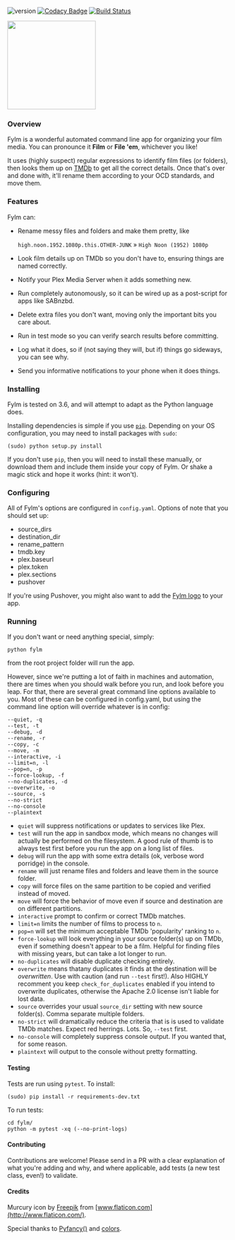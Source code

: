 ![version](https://img.shields.io/badge/version-0.2.5--alpha-orange.svg) [![Codacy Badge](https://api.codacy.com/project/badge/Grade/8fcfaf45a6494aedb4b0340461c2b79b)](https://www.codacy.com/app/brandonscript/fylm) [![Build Status](https://travis-ci.org/brandonscript/fylm.svg?branch=master)](https://travis-ci.org/brandonscript/fylm)

<img src="https://i.imgur.com/X53grFH.png" width="200">

### Overview

Fylm is a wonderful automated command line app for organizing your film media. You can pronounce it **Film** or **File 'em**, whichever you like!

It uses (highly suspect) regular expressions to identify film files (or folders), then looks them up on [TMDb](https://www.themoviedb.org) to get all the correct details. Once that's over and done with, it'll rename them according to your OCD standards, and move them.

### Features

Fylm can:

- Rename messy files and folders and make them pretty, like

  `high.noon.1952.1080p.this.OTHER-JUNK` » `High Noon (1952) 1080p`
- Look film details up on TMDb so you don't have to, ensuring things are named correctly.
- Notify your Plex Media Server when it adds something new.
- Run completely autonomously, so it can be wired up as a post-script for apps like SABnzbd.
- Delete extra files you don't want, moving only the important bits you care about.
- Run in test mode so you can verify search results before committing.
- Log what it does, so if (not saying they will, but if) things go sideways, you can see why.
- Send you informative notifications to your phone when it does things.

### Installing

Fylm is tested on 3.6, and will attempt to adapt as the Python language does.

Installing dependencies is simple if you use [`pip`](https://pip.pypa.io/en/stable/installing/). Depending on your OS configuration, you may need to install packages with `sudo`:

    (sudo) python setup.py install

If you don't use `pip`, then you will need to install these manually, or download them and include them inside your copy of Fylm. Or shake a magic stick and hope it works (hint: it won't).

### Configuring

All of Fylm's options are configured in `config.yaml`. Options of note that you should set up:

- source_dirs
- destination_dir
- rename_pattern
- tmdb.key
- plex.baseurl
- plex.token
- plex.sections
- pushover

If you're using Pushover, you might also want to add the [Fylm logo](https://imgur.com/a/wm3LS) to your app.

### Running

If you don't want or need anything special, simply:

    python fylm

from the root project folder will run the app.

However, since we're putting a lot of faith in machines and automation, there are times when you should walk before you run, and look before you leap. For that, there are several great command line options available to you. Most of these can be configured in config.yaml, but using the command line option will override whatever is in config:

    --quiet, -q
    --test, -t
    --debug, -d
    --rename, -r
    --copy, -c
    --move, -m
    --interactive, -i
    --limit=n, -l
    --pop=n, -p
    --force-lookup, -f
    --no-duplicates, -d
    --overwrite, -o
    --source, -s
    --no-strict
    --no-console
    --plaintext
    
- `quiet` will suppress notifications or updates to services like Plex.
- `test` will run the app in sandbox mode, which means no changes will actually be performed on the filesystem. A good rule of thumb is to always test first before you run the app on a long list of files.
- `debug` will run the app with some extra details (ok, verbose word porridge) in the console.
- `rename` will just rename files and folders and leave them in the source folder.
- `copy` will force files on the same partition to be copied and verified instead of moved.
- `move` will force the behavior of move even if source and destination are on different partitions.
- `interactive` prompt to confirm or correct TMDb matches.
- `limit=n` limits the number of films to process to `n`.
- `pop=n` will set the minimum acceptable TMDb 'popularity' ranking to `n`.
- `force-lookup` will look everything in your source folder(s) up on TMDb, even if something doesn't appear to be a film. Helpful for finding files with missing years, but can take a lot longer to run.
- `no-duplicates` will disable duplicate checking entirely.
- `overwrite` means thatany duplicates it finds at the destination will be *overwritten*. Use with caution (and run `--test` first!). Also HIGHLY recomment you keep `check_for_duplicates` enabled if you intend to overwrite duplicates, otherwise the Apache 2.0 license isn't liable for lost data.
- `source` overrides your usual `source_dir` setting with new source folder(s). Comma separate multiple folders.
- `no-strict` will dramatically reduce the criteria that is is used to validate TMDb matches. Expect red herrings. Lots. So, `--test` first.
- `no-console` will completely suppress console output. If you wanted that, for some reason.
- `plaintext` will output to the console without pretty formatting.

#### Testing

Tests are run using `pytest`. To install:

    (sudo) pip install -r requirements-dev.txt

To run tests:

    cd fylm/
    python -m pytest -xq (--no-print-logs)

#### Contributing

Contributions are welcome! Please send in a PR with a clear explanation of what you're adding and why, and where applicable, add tests (a new test class, even!) to validate.

#### Credits

Murcury icon by [Freepik](https://www.flaticon.com/authors/freepik) from [www.flaticon.com](http://www.flaticon.com/).

Special thanks to [Pyfancy()](https://github.com/ilovecode1/Pyfancy-2) and [colors](https://github.com/jonathaneunice/colors/).

